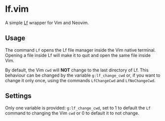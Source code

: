 # lf.vim

A simple [Lf](https://github.com/gokcehan/lf) wrapper for Vim and Neovim.

## Usage

The command `Lf` opens the Lf file manager inside the Vim native terminal.
Opening a file inside Lf will make it to quit and open the same file inside Vim.

By default, the Vim `cwd` will **NOT** change to the last directory of Lf. This
behaviour can be changed by the variable `g:lf_change_cwd` or, if you want to
change it only once, using the commands `LfChangeCwd` and `LfNoChangeCwd`.

## Settings

Only one variable is provided: `g:lf_change_cwd`, set to 1 to default the `Lf`
command to changing the Vim `cwd` or 0 to default it to not change.

